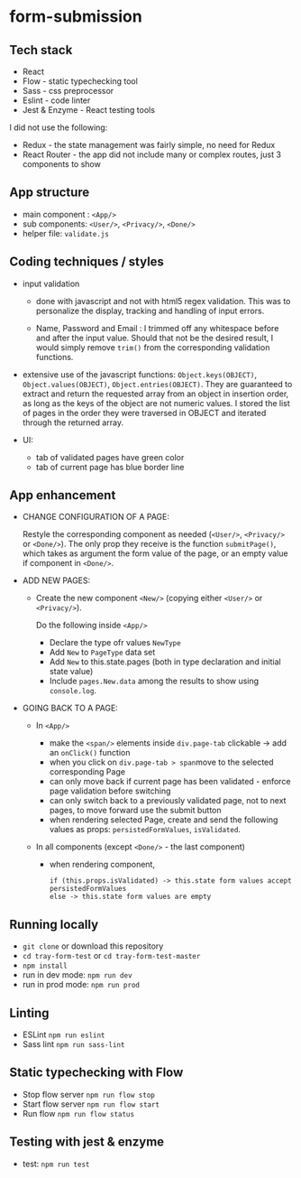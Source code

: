 # form-submission

## Tech stack

- React
- Flow - static typechecking tool
- Sass - css preprocessor
- Eslint - code linter
- Jest & Enzyme - React testing tools

I did not use the following:
- Redux - the state management was fairly simple, no need for Redux
- React Router - the app did not include many or complex routes, just 3 components to show

## App structure

- main component : ```<App/>```
- sub components: ```<User/>```, ```<Privacy/>```, ```<Done/>```
- helper file: ```validate.js```

## Coding techniques / styles

- input validation 
  -  done with javascript and not with html5 regex validation. This was to personalize the display, tracking and handling of input errors.

  - Name, Password and Email : I trimmed off any whitespace before and after the input value.
  Should that not be the desired result, I would simply remove `trim()` from the corresponding validation functions.

- extensive use of the javascript functions: ```Object.keys(OBJECT)```, ```Object.values(OBJECT)```, ```Object.entries(OBJECT)```. They are guaranteed to extract and return the requested array from an object in insertion order, as long as the keys of the object are not numeric values.
I stored the list of pages in the order they were traversed in OBJECT and iterated through the returned array.

- UI: 
  - tab of validated pages have green color
  - tab of current page has blue border line 



## App enhancement
- CHANGE CONFIGURATION OF A PAGE:

  Restyle the corresponding component as needed (`<User/>`, `<Privacy/>` or `<Done/>`).
The only prop they receive is the function `submitPage()`, which takes as argument the form value of the page, or an empty value if component in `<Done/>`.

- ADD NEW PAGES:

  - Create the new component `<New/>` (copying either `<User/>` or `<Privacy/>`).

    Do the following inside `<App/>`
    - Declare the type ofr values `NewType`
    - Add `New` to `PageType` data set
    - Add `New` to this.state.pages (both in type declaration and initial state value)
    - Include `pages.New.data` among the results to show using `console.log`.

- GOING BACK TO A PAGE:

  - In `<App/>`
    - make the `<span/>` elements inside `div.page-tab` clickable -> add an `onClick()` function
    - when you click on `div.page-tab > span`move to the selected corresponding Page
    - can only move back if current page has been validated - enforce page validation before switching
    - can only switch back to a previously validated page, not to next pages, to move forward use the submit button
    - when rendering selected Page, create and send the following values as props: `persistedFormValues`, `isValidated`.

  - In all components (except `<Done/>` - the last component)
    - when rendering component, 
    
      ```
      if (this.props.isValidated) -> this.state form values accept persistedFormValues
      else -> this.state form values are empty
      ```

## Running locally

- `git clone` or download this repository
- `cd tray-form-test` or `cd tray-form-test-master`
- `npm install`
- run in dev mode: `npm run dev`
- run in prod mode: `npm run prod`


## Linting

- ESLint `npm run eslint`
- Sass lint `npm run sass-lint`


## Static typechecking with Flow

- Stop flow server `npm run flow stop`
- Start flow server `npm run flow start`
- Run flow `npm run flow status`

## Testing with jest & enzyme

- test: `npm run test`